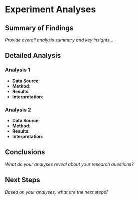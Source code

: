 # Experiment Analyses

## Summary of Findings

*Provide overall analysis summary and key insights...*

## Detailed Analysis

### Analysis 1
- **Data Source**: 
- **Method**: 
- **Results**: 
- **Interpretation**: 

### Analysis 2
- **Data Source**: 
- **Method**: 
- **Results**: 
- **Interpretation**: 

## Conclusions

*What do your analyses reveal about your research questions?*

## Next Steps

*Based on your analyses, what are the next steps?*